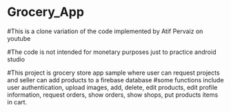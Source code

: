# Grocery_App

#This is a clone variation of the code implemented by Atif Pervaiz on youtube

#The code is not intended for monetary purposes just to practice android studio

#This project is grocery store app sample where user can request projects and seller can add products to a firebase database
#some functions include user authentication, upload images, add, delete, edit products, edit profile information, request orders, show orders, show shops, put products items in cart.
